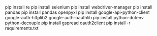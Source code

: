 pip install re
pip install selenium
pip install webdriver-manager
pip install pandas
pip install pandas openpyxl
pip install google-api-python-client google-auth-httplib2 google-auth-oauthlib
pip install python-dotenv python-decouple
pip install gspread oauth2client
pip install -r requirements.txt
